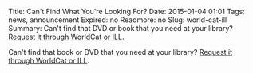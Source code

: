 Title: Can't Find What You're Looking For?
Date: 2015-01-04 01:01 
Tags: news, announcement
Expired: no 
Readmore: no
Slug: world-cat-ill
Summary: Can't find that DVD or book that you need at your library? <a href="http://libguides.bc.edu/request-materials">Request it through WorldCat or ILL</a>.

Can't find that book or DVD that you need at your library? <a href="http://libguides.bc.edu/request-materials">Request it through WorldCat or ILL</a>.
